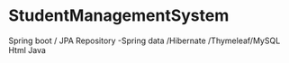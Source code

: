 # StudentManagementSystem
Spring boot / JPA Repository -Spring data /Hibernate /Thymeleaf/MySQL
Html
Java
